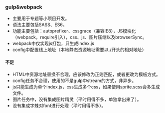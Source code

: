 ### gulp&webpack
- 主要用于专题等小项目开发。
- 语法主要包括SASS、ES6。
- 功能主要包括：autoprefixer、cssgrace（兼容IE8），JS模块化（webpack，require引入），css、js、图片压缩以及browserSync。
- webpack中仅实现js打包，只生成index.js
- config中配置线上地址（本地静态资源地址需要以./开头的相对地址）

#### 不足
- HTML中资源地址替换不合理，应该修改为正则匹配，或者更改为模板方式。
- config任务不合理，使用的不是gulp中stream的方式，非异步。
- js只能生成为单个index.js，css生成多个css，如果使用sprite.scss会多生成文件。
- 图片任务中，没有集成图片精灵（平时用得不多，单独拿出来了）。
- 没有集成字蛛对font进行处理（平时用得不多）。
